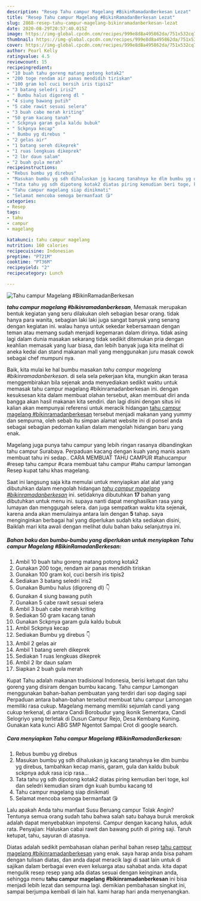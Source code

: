 ```yaml
---
description: "Resep Tahu campur Magelang #BikinRamadanBerkesan Lezat"
title: "Resep Tahu campur Magelang #BikinRamadanBerkesan Lezat"
slug: 2868-resep-tahu-campur-magelang-bikinramadanberkesan-lezat
date: 2020-08-29T20:57:40.015Z
image: https://img-global.cpcdn.com/recipes/999e8d8a495862da/751x532cq70/tahu-campur-magelang-bikinramadanberkesan-foto-resep-utama.jpg
thumbnail: https://img-global.cpcdn.com/recipes/999e8d8a495862da/751x532cq70/tahu-campur-magelang-bikinramadanberkesan-foto-resep-utama.jpg
cover: https://img-global.cpcdn.com/recipes/999e8d8a495862da/751x532cq70/tahu-campur-magelang-bikinramadanberkesan-foto-resep-utama.jpg
author: Pearl Kelly
ratingvalue: 4.5
reviewcount: 15
recipeingredient:
- "10 buah tahu goreng matang potong kotak2"
- "200 toge rendam air panas mendidih tiriskan"
- "100 gram kol cuci bersih iris tipis2"
- "3 batang seledri iris2"
- " Bumbu halus digoreng dl "
- "4 siung bawang putih"
- "5 cabe rawit sesuai selera"
- "3 buah cabe merah kriting"
- "50 gram kacang tanah"
- " Sckpnya garam gula kaldu bubuk"
- " Sckpnya kecap"
- " Bumbu yg direbus "
- "2 gelas air"
- "1 batang sereh dikeprek"
- "1 ruas lengkuas dikeprek"
- "2 lbr daun salam"
- "2 buah gula merah"
recipeinstructions:
- "Rebus bumbu yg direbus"
- "Masukan bumbu yg sdh dihaluskan jg kacang tanahnya ke dlm bumbu yg direbus, tambahkan kecap manis, garam, gula dan kaldu bubuk sckpnya aduk rasa icip rasa..."
- "Tata tahu yg sdh dipotong kotak2 diatas piring kemudian beri toge, kol dan seledri kemudian siram dgn kuah bumbu kacang td"
- "Tahu campur magelang siap dinikmati"
- "Selamat mencoba semoga bermanfaat 😘"
categories:
- Resep
tags:
- tahu
- campur
- magelang

katakunci: tahu campur magelang 
nutrition: 160 calories
recipecuisine: Indonesian
preptime: "PT21M"
cooktime: "PT36M"
recipeyield: "2"
recipecategory: Lunch

---
```



![Tahu campur Magelang #BikinRamadanBerkesan](https://img-global.cpcdn.com/recipes/999e8d8a495862da/751x532cq70/tahu-campur-magelang-bikinramadanberkesan-foto-resep-utama.jpg)

<b><i>tahu campur magelang #bikinramadanberkesan</i></b>, Memasak merupakan bentuk kegiatan yang seru dilakukan oleh sebagian besar orang. tidak hanya para wanita, sebagian laki laki juga sangat banyak yang senang dengan kegiatan ini. walau hanya untuk sekedar kebersamaan dengan teman atau memang sudah menjadi kegemaran dalam dirinya. tidak asing lagi dalam dunia masakan sekarang tidak sedikit ditemukan pria dengan keahlian memasak yang luar biasa, dan lebih banyak juga kita melihat di aneka kedai dan stand makanan mall yang menggunakan juru masak cowok sebagai chef mumpuni nya.

Baik, kita mulai ke hal bumbu masakan <i>tahu campur magelang #bikinramadanberkesan</i>. di sela sela pekerjaan kita, mungkin akan terasa menggembirakan bila sejenak anda menyediakan sedikit waktu untuk memasak tahu campur magelang #bikinramadanberkesan ini. dengan kesuksesan kita dalam membuat olahan tersebut, akan membuat diri anda bangga akan hasil makanan kita sendiri. dan lagi disini dengan situs ini kalian akan mempunyai referensi untuk meracik hidangan <u>tahu campur magelang #bikinramadanberkesan</u> tersebut menjadi makanan yang yummy dan sempurna, oleh sebab itu simpan alamat website ini di ponsel anda sebagai sebagian pedoman kalian dalam mengolah hidangan baru yang enak.

Magelang juga punya tahu campur yang lebih ringan rasanya dibandingkan tahu campur Surabaya. Perpaduan kacang dengan kuah yang manis asam membuat tahu ini sedap.. CARA MEMBUAT TAHU CAMPUR #tahucampur #resep tahu campur #cara membuat tahu campur #tahu campur lamongan Resep kupat tahu khas magelang.


Saat ini langsung saja kita memulai untuk menyiapkan alat alat yang dibutuhkan dalam mengolah hidangan <u><i>tahu campur magelang #bikinramadanberkesan</i></u> ini. setidaknya dibutuhkan <b>17</b> bahan yang dibutuhkan untuk menu ini. supaya nanti dapat menghasilkan rasa yang lumayan dan menggugah selera. dan juga sempatkan waktu kita sejenak, karena anda akan memulainya antara lain dengan <b>5</b> tahap. saya menginginkan berbagai hal yang diperlukan sudah kita sediakan disini, Baiklah mari kita awali dengan melihat dulu bahan baku selanjutnya ini.

<!--inarticleads1-->

##### Bahan baku dan bumbu-bumbu yang diperlukan untuk menyiapkan Tahu campur Magelang #BikinRamadanBerkesan:

1. Ambil 10 buah tahu goreng matang potong kotak2
1. Gunakan 200 toge, rendam air panas mendidih tiriskan
1. Gunakan 100 gram kol, cuci bersih iris tipis2
1. Sediakan 3 batang seledri iris2
1. Gunakan  Bumbu halus (digoreng dl) 👇
1. Gunakan 4 siung bawang putih
1. Gunakan 5 cabe rawit sesuai selera
1. Ambil 3 buah cabe merah kriting
1. Sediakan 50 gram kacang tanah
1. Gunakan  Sckpnya garam gula kaldu bubuk
1. Ambil  Sckpnya kecap
1. Sediakan  Bumbu yg direbus 👇
1. Ambil 2 gelas air
1. Ambil 1 batang sereh dikeprek
1. Sediakan 1 ruas lengkuas dikeprek
1. Ambil 2 lbr daun salam
1. Siapkan 2 buah gula merah


Kupat Tahu adalah makanan tradisional Indonesia, berisi ketupat dan tahu goreng yang disiram dengan bumbu kacang. Tahu campur Lamongan menggunakan bahan-bahan pembuatan yang terdiri dari sop daging sapi Perpaduan antara bahan-bahan tersebut membuat tahu campur Lamongan memiliki rasa cukup. Magelang memang memiliki sejumlah candi yang cukup terkenal, di antara Candi Borobudur yang ikonik Sementara, Candi Selogriyo yang terletak di Dusun Campur Rejo, Desa Kembang Kuning. Gunakan kata kunci ABG SMP Ngentot Sampai Crot di google search. 

<!--inarticleads2-->

##### Cara menyiapkan Tahu campur Magelang #BikinRamadanBerkesan:

1. Rebus bumbu yg direbus
1. Masukan bumbu yg sdh dihaluskan jg kacang tanahnya ke dlm bumbu yg direbus, tambahkan kecap manis, garam, gula dan kaldu bubuk sckpnya aduk rasa icip rasa...
1. Tata tahu yg sdh dipotong kotak2 diatas piring kemudian beri toge, kol dan seledri kemudian siram dgn kuah bumbu kacang td
1. Tahu campur magelang siap dinikmati
1. Selamat mencoba semoga bermanfaat 😘


Lalu apakah Anda tahu manfaat Susu Beruang campur Tolak Angin? Tentunya semua orang sudah tahu bahwa salah satu bahaya buruk merokok adalah dapat menyebabkan impotensi. Campur dengan kacang halus, aduk rata. Penyajian: Haluskan cabai rawit dan bawang putih di piring saji. Taruh ketupat, tahu, sayuran di atasnya. 

Diatas adalah sedikit pembahasan olahan perihal bahan resep <u>tahu campur magelang #bikinramadanberkesan</u> yang enak. saya harap anda bisa paham dengan tulisan diatas, dan anda dapat meracik lagi di saat lain untuk di sajikan dalam berbagai even even keluarga atau sahabat anda. kita dapat mengulik resep resep yang ada diatas sesuai dengan keinginan anda, sehingga menu <b>tahu campur magelang #bikinramadanberkesan</b> ini bisa menjadi lebih lezat dan sempurna lagi. demikian pembahasan singkat ini, sampai berjumpa kembali di lain hal. kami harap hari anda menyenangkan.
